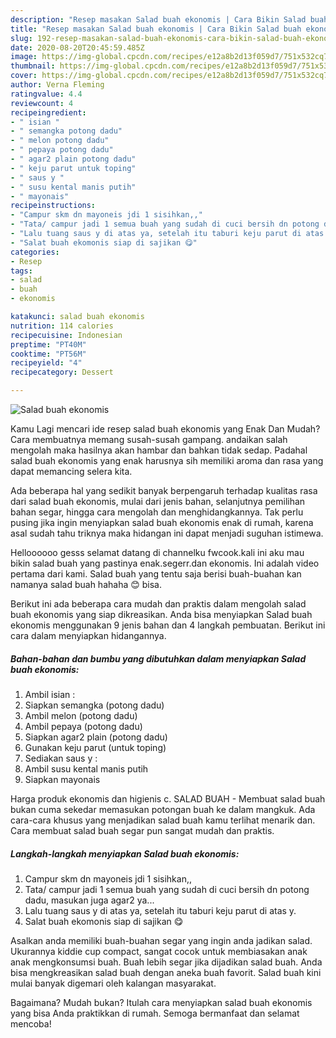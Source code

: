 ```yaml
---
description: "Resep masakan Salad buah ekonomis | Cara Bikin Salad buah ekonomis Yang Sempurna"
title: "Resep masakan Salad buah ekonomis | Cara Bikin Salad buah ekonomis Yang Sempurna"
slug: 192-resep-masakan-salad-buah-ekonomis-cara-bikin-salad-buah-ekonomis-yang-sempurna
date: 2020-08-20T20:45:59.485Z
image: https://img-global.cpcdn.com/recipes/e12a8b2d13f059d7/751x532cq70/salad-buah-ekonomis-foto-resep-utama.jpg
thumbnail: https://img-global.cpcdn.com/recipes/e12a8b2d13f059d7/751x532cq70/salad-buah-ekonomis-foto-resep-utama.jpg
cover: https://img-global.cpcdn.com/recipes/e12a8b2d13f059d7/751x532cq70/salad-buah-ekonomis-foto-resep-utama.jpg
author: Verna Fleming
ratingvalue: 4.4
reviewcount: 4
recipeingredient:
- " isian "
- " semangka potong dadu"
- " melon potong dadu"
- " pepaya potong dadu"
- " agar2 plain potong dadu"
- " keju parut untuk toping"
- " saus y "
- " susu kental manis putih"
- " mayonais"
recipeinstructions:
- "Campur skm dn mayoneis jdi 1 sisihkan,,"
- "Tata/ campur jadi 1 semua buah yang sudah di cuci bersih dn potong dadu, masukan juga agar2 ya..."
- "Lalu tuang saus y di atas ya, setelah itu taburi keju parut di atas y."
- "Salat buah ekomonis siap di sajikan 😋"
categories:
- Resep
tags:
- salad
- buah
- ekonomis

katakunci: salad buah ekonomis 
nutrition: 114 calories
recipecuisine: Indonesian
preptime: "PT40M"
cooktime: "PT56M"
recipeyield: "4"
recipecategory: Dessert

---
```



![Salad buah ekonomis](https://img-global.cpcdn.com/recipes/e12a8b2d13f059d7/751x532cq70/salad-buah-ekonomis-foto-resep-utama.jpg)

Kamu Lagi mencari ide resep salad buah ekonomis yang Enak Dan Mudah? Cara membuatnya memang susah-susah gampang. andaikan salah mengolah maka hasilnya akan hambar dan bahkan tidak sedap. Padahal salad buah ekonomis yang enak harusnya sih memiliki aroma dan rasa yang dapat memancing selera kita.

Ada beberapa hal yang sedikit banyak berpengaruh terhadap kualitas rasa dari salad buah ekonomis, mulai dari jenis bahan, selanjutnya pemilihan bahan segar, hingga cara mengolah dan menghidangkannya. Tak perlu pusing jika ingin menyiapkan salad buah ekonomis enak di rumah, karena asal sudah tahu triknya maka hidangan ini dapat menjadi suguhan istimewa.

Helloooooo gesss selamat datang di channelku fwcook.kali ini aku mau bikin salad buah yang pastinya enak.segerr.dan ekonomis. Ini adalah video pertama dari kami. Salad buah yang tentu saja berisi buah-buahan kan namanya salad buah hahaha 😊 bisa.


Berikut ini ada beberapa cara mudah dan praktis dalam mengolah salad buah ekonomis yang siap dikreasikan. Anda bisa menyiapkan Salad buah ekonomis menggunakan 9 jenis bahan dan 4 langkah pembuatan. Berikut ini cara dalam menyiapkan hidangannya.

<!--inarticleads1-->

##### Bahan-bahan dan bumbu yang dibutuhkan dalam menyiapkan Salad buah ekonomis:

1. Ambil  isian :
1. Siapkan  semangka (potong dadu)
1. Ambil  melon (potong dadu)
1. Ambil  pepaya (potong dadu)
1. Siapkan  agar2 plain (potong dadu)
1. Gunakan  keju parut (untuk toping)
1. Sediakan  saus y :
1. Ambil  susu kental manis putih
1. Siapkan  mayonais


Harga produk ekonomis dan higienis c. SALAD BUAH - Membuat salad buah bukan cuma sekedar memasukan potongan buah ke dalam mangkuk. Ada cara-cara khusus yang menjadikan salad buah kamu terlihat menarik dan. Cara membuat salad buah segar pun sangat mudah dan praktis. 

<!--inarticleads2-->

##### Langkah-langkah menyiapkan Salad buah ekonomis:

1. Campur skm dn mayoneis jdi 1 sisihkan,,
1. Tata/ campur jadi 1 semua buah yang sudah di cuci bersih dn potong dadu, masukan juga agar2 ya...
1. Lalu tuang saus y di atas ya, setelah itu taburi keju parut di atas y.
1. Salat buah ekomonis siap di sajikan 😋


Asalkan anda memiliki buah-buahan segar yang ingin anda jadikan salad. Ukurannya kiddie cup compact, sangat cocok untuk membiasakan anak anak mengkonsumsi buah. Buah lebih segar jika dijadikan salad buah. Anda bisa mengkreasikan salad buah dengan aneka buah favorit. Salad buah kini mulai banyak digemari oleh kalangan masyarakat. 

Bagaimana? Mudah bukan? Itulah cara menyiapkan salad buah ekonomis yang bisa Anda praktikkan di rumah. Semoga bermanfaat dan selamat mencoba!
